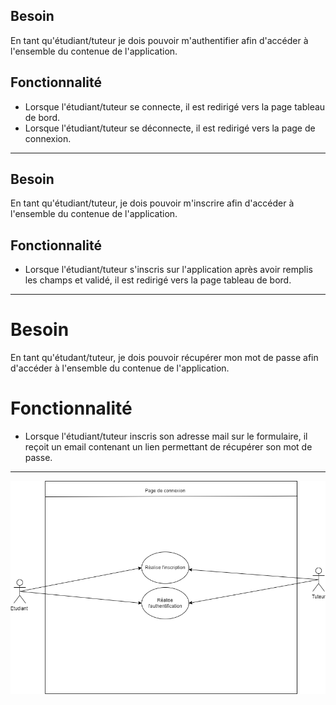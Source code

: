 ## Besoin

En tant qu'étudiant/tuteur je dois pouvoir m'authentifier afin d'accéder à l'ensemble du contenue de l'application.

## Fonctionnalité

- Lorsque l'étudiant/tuteur se connecte, il est redirigé vers la page tableau de bord.
- Lorsque l'étudiant/tuteur se déconnecte, il est redirigé vers la page de connexion.

---

## Besoin

En tant qu'étudiant/tuteur, je dois pouvoir m'inscrire afin d'accéder à l'ensemble du contenue de l'application.

## Fonctionnalité

- Lorsque l'étudiant/tuteur s'inscris sur l'application après avoir remplis les champs et validé, il est redirigé vers la page tableau de bord.

---

# Besoin

En tant qu'étudant/tuteur, je dois pouvoir récupérer mon mot de passe afin d'accéder à l'ensemble du contenue de l'application.

# Fonctionnalité

- Lorsque l'étudiant/tuteur inscris son adresse mail sur le formulaire, il reçoit un email contenant un lien permettant de récupérer son mot de passe.

---

![Schema](user_case_connexion.png)
